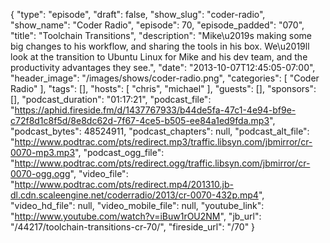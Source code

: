 {
  "type": "episode",
  "draft": false,
  "show_slug": "coder-radio",
  "show_name": "Coder Radio",
  "episode": 70,
  "episode_padded": "070",
  "title": "Toolchain Transitions",
  "description": "Mike\u2019s making some big changes to his workflow, and sharing the tools in his box. We\u2019ll look at the transition to Ubuntu Linux for Mike and his dev team, and the productivity advantages they see.",
  "date": "2013-10-07T12:45:05-07:00",
  "header_image": "/images/shows/coder-radio.png",
  "categories": [
    "Coder Radio"
  ],
  "tags": [],
  "hosts": [
    "chris",
    "michael"
  ],
  "guests": [],
  "sponsors": [],
  "podcast_duration": "01:17:21",
  "podcast_file": "https://aphid.fireside.fm/d/1437767933/b44de5fa-47c1-4e94-bf9e-c72f8d1c8f5d/8e8dc62d-7f67-4ce5-b505-ee84a1ed9fda.mp3",
  "podcast_bytes": 48524911,
  "podcast_chapters": null,
  "podcast_alt_file": "http://www.podtrac.com/pts/redirect.mp3/traffic.libsyn.com/jbmirror/cr-0070-mp3.mp3",
  "podcast_ogg_file": "http://www.podtrac.com/pts/redirect.ogg/traffic.libsyn.com/jbmirror/cr-0070-ogg.ogg",
  "video_file": "http://www.podtrac.com/pts/redirect.mp4/201310.jb-dl.cdn.scaleengine.net/coderradio/2013/cr-0070-432p.mp4",
  "video_hd_file": null,
  "video_mobile_file": null,
  "youtube_link": "http://www.youtube.com/watch?v=iBuw1rOU2NM",
  "jb_url": "/44217/toolchain-transitions-cr-70/",
  "fireside_url": "/70"
}

